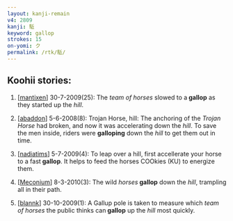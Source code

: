 ```yaml
---
layout: kanji-remain
v4: 2809
kanji: 駈
keyword: gallop
strokes: 15
on-yomi: ク
permalink: /rtk/駈/
---
```


## Koohii stories: 

1) [<a href="http://kanji.koohii.com/profile/mantixen">mantixen</a>] 30-7-2009(25): The <em>team of horses</em> slowed to a<strong> gallop</strong> as they started up the <em>hill</em>.

2) [<a href="http://kanji.koohii.com/profile/abaddon">abaddon</a>] 5-6-2008(8): Trojan Horse, hill: The anchoring of the <em>Trojan Horse</em> had broken, and now it was accelerating down the <em>hill</em>. To save the men inside, riders were <strong>galloping</strong> down the <em>hill</em> to get them out in time.

3) [<a href="http://kanji.koohii.com/profile/nadiatims">nadiatims</a>] 5-7-2009(4): To leap over a hill, first accellerate your horse to a fast<strong> gallop</strong>. It helps to feed the horses COOkies (KU) to energize them.

4) [<a href="http://kanji.koohii.com/profile/Meconium">Meconium</a>] 8-3-2010(3): The wild <em>horses</em><strong> gallop</strong> down the <em>hill</em>, trampling all in their path.

5) [<a href="http://kanji.koohii.com/profile/blannk">blannk</a>] 30-10-2009(1): A Gallup pole is taken to measure which <em>team of horses</em> the public thinks can<strong> gallop</strong> up the <em>hill</em> most quickly.

